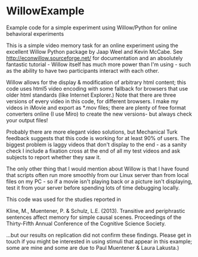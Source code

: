 # WillowExample
Example code for a simple experiment using Willow/Python for online behavioral experiments

This is a simple video memory task for an online experiment using the excellent Willow Python package by Jaap Weel and Kevin McCabe. See http://econwillow.sourceforge.net/ for documentation and an absolutely fantastic tutorial - Willow itself has much more power than I'm using - such as the ability to have two participants interact with each other.

Willow allows for the display & modification of arbitrary html content; this code uses html5 video encoding with some fallback for browsers that use older html standards (like Internet Explorer.) Note that there are three versions of every video in this code, for different browsers. I make my videos in iMovie and export as *.mov files; there are plenty of free format converters online (I use Miro) to create the new versions- but always check your output files!

Probably there are more elegant video solutions, but Mechanical Turk feedback suggests that this code is working for at least 90% of users. The biggest problem is laggy videos that don't display to the end - as a sanity check I include a fixation cross at the end of all my test videos and ask subjects to report whether they saw it. 

The only other thing that I would mention about Willow is that I have found that scripts often run more smoothly from our Linux server than from local files on my PC - so if a movie isn't playing back or a picture isn't displaying, test it from your server before spending lots of time debugging locally.

This code was used for the studies reported in 

Kline, M., Muentener, P. & Schulz, L.E. (2013). Transitive and periphrastic sentences affect memory for simple causal scenes. Proceedings of the Thirty-Fifth Annual Conference of the Cognitive Science Society.

...but our results on replication did not confirm these findings. Please get in touch if you might be interested in using stimuli that appear in this example; some are mine and some are due to Paul Muentener & Laura Lakusta.)
